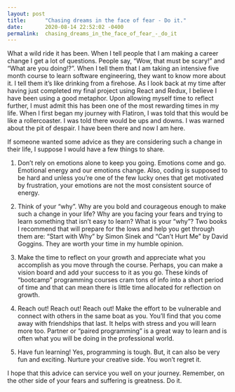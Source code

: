```yaml
---
layout: post
title:      "Chasing dreams in the face of fear - Do it."
date:       2020-08-14 22:52:02 -0400
permalink:  chasing_dreams_in_the_face_of_fear_-_do_it
---
```



What a wild ride it has been. When I tell people that I am making a career change I get a lot of questions. People say, “Wow, that must be scary!” and “What are you doing!?”. When I tell them that I am taking an intensive five month course to learn software engineering, they want to know more about it. I tell them it’s like drinking from a firehose. As I look back at my time after having just completed my final project using React and Redux, I believe I have been using a good metaphor. Upon allowing myself time to reflect further, I must admit this has been one of the most rewarding times in my life. When I first began my journey with Flatiron, I was told that this would be like a rollercoaster. I was told there would be ups and downs. I was warned about the pit of despair. I have been there and now I am here. 

If someone wanted some advice as they are considering such a change in their life, I suppose I would have a few things to share.

1. Don’t rely on emotions alone to keep you going. Emotions come and go. Emotional energy and our emotions change. Also, coding is supposed to be hard and unless you’re one of the few lucky ones that get motivated by frustration, your emotions are not the most consistent source of energy. 

2. Think of your “why”. Why are you bold and courageous enough to make such a change in your life? Why are you facing your fears and trying to learn something that isn’t easy to learn? What is your “why”? Two books I recommend that will prepare for the lows and help you get through them are: “Start with Why” by Simon Sinek and “Can’t Hurt Me” by David Goggins. They are worth your time in my humble opinion.


3. Make the time to reflect on your growth and appreciate what you accomplish as you move through the course. Perhaps, you can make a vision board and add your success to it as you go. These kinds of “bootcamp” programming courses cram tons of info into a short period of time and that can mean there is little time allocated for reflection on growth.


4. Reach out! Reach out! Reach out! Make the effort to be vulnerable and connect with others in the same boat as you. You’ll find that you come away with friendships that last. It helps with stress and you will learn more too. Partner or “paired programming” is a great way to learn and is often what you will be doing in the professional world.


5. Have fun learning! Yes, programming is tough. But, it can also be very fun and exciting. Nurture your creative side. You won’t regret it.

I hope that this advice can service you well on your journey. Remember, on the other side of your fears and suffering is greatness. Do it.
